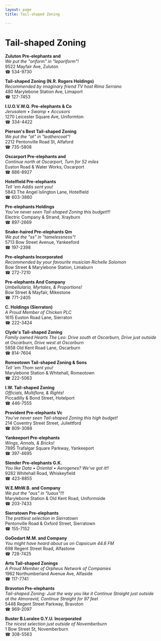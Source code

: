 ```yaml
---
layout: page 
title: Tail-shaped Zoning

---
```



# Tail-shaped Zoning


 **Zuluton Pre-elephants and**  
_We put the "oriform" in "leporiform"!_  
9522 Mayfair Ave, Zuluton  
☎ 534-9730

**Tail-shaped Zoning (N.R. Rogers Holdings)**  
_Recommended by imaginary friend TV host Rima Serrano_  
480 Marylebone Station Ave, Limaport  
☎ 127-7453

**I.U.O.V.W.Q. Pre-elephants & Co**  
_Jerusalem • Swamp • Accusors_  
1270 Leicester Square Ave, Uniformton  
☎ 334-4422

**Pierson's Best Tail-shaped Zoning**  
_We put the "at" in "leathercoat"!_  
2212 Pentonville Road St, Alfaford  
☎ 735-5808

**Oscarport Pre-elephants and**  
_Continue north at Oscarport, Turn for 52 miles_  
Euston Road & Water Works, Oscarport  
☎ 886-8927

**Hotelfield Pre-elephants**  
_Tell 'em Addis sent you!_  
5843 The Angel Islington Lane, Hotelfield  
☎ 603-3860

**Pre-elephants Holdings**  
_You've never seen Tail-shaped Zoning this budget!!!_  
Electric Company & Strand, Xrayburn  
☎ 897-2669

**Snake-haired Pre-elephants Qm**  
_We put the "ss" in "tamelessness"!_  
5713 Bow Street Avenue, Yankeeford  
☎ 197-2398

**Pre-elephants Incorporated**  
_Recommended by your favourite musician Richelle Solomon_  
Bow Street & Marylebone Station, Limaburn  
☎ 272-7210

**Pre-elephants And Company**  
_Umbellularia, Myrtales, & Proportions!_  
Bow Street & Mayfair, Mikestone  
☎ 771-2405

**C. Holdings (Sierraton)**  
_A Proud Member of Chicken PLC_  
1615 Euston Road Lane, Sierraton  
☎ 222-3424

**Clyde's Tail-shaped Zoning**  
_Family owned Hearts 
The Leo: Drive south at Oscarburn, Drive just outside at Oscarburn, Drive west at Oscarburn_  
5858 Old Kent Road Lane, Oscarburn  
☎ 814-7604

**Romeotown Tail-shaped Zoning & Sons**  
_Tell 'em Thom sent you!_  
Marylebone Station & Whitehall, Romeotown  
☎ 222-5063

**I.W. Tail-shaped Zoning**  
_Officials, Multiflora, & Rights!_  
Piccadilly & Bond Street, Hotelport  
☎ 446-7555

**Provident Pre-elephants Vc**  
_You've never seen Tail-shaped Zoning this high budget!_  
214 Coventry Street Street, Juliettford  
☎ 809-3088

**Yankeeport Pre-elephants**  
_Wings, Annals, & Bricks!_  
7895 Trafalgar Square Parkway, Yankeeport  
☎ 397-4695

**Slender Pre-elephants G.K.**  
_You like Data • Oriental • Aerogenes? We've got it!!_  
9282 Whitehall Road, Whiskeyfield  
☎ 423-8855

**W.E.MhW.B. and Company**  
_We put the "aus" in "luaus"!!!_  
Marylebone Station & Old Kent Road, Uniformside  
☎ 203-7433

**Sierratown Pre-elephants**  
_The prettiest selection in Sierratown_  
Pentonville Road & Oxford Street, Sierratown  
☎ 155-7152

**GoGodart M.M. and Company**  
_You might have heard about us on Capsicum 44.6 FM_  
698 Regent Street Road, Alfastone  
☎ 728-7425

**Arts Tail-shaped Zonings**  
_A Proud Member of Orpheus Network of Companies_  
1962 Northumberland Avenue Ave, Alfaside  
☎ 117-7741

**Bravoton Pre-elephants**  
_Tail-shaped Zoning: Just the way you like it 
Continue Straight just outside at the Almoravid, Continue Straight for 97 feet_  
5448 Regent Street Parkway, Bravoton  
☎ 969-2097

**Buster B.Loralee G.Y.U. Incorporated**  
_The nicest selection just outside of Novemberburn_  
1 Bow Street St, Novemberburn  
☎ 308-5563

